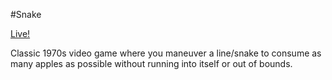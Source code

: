 #Snake

[Live!](http://karenling.github.io/Snake/html/)

Classic 1970s video game where you maneuver a line/snake to consume as many apples as possible without running into itself or out of bounds.
